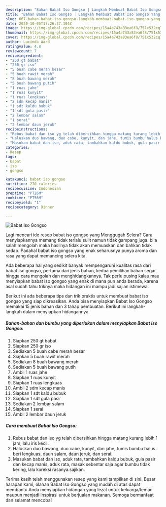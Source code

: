 ```yaml
---
description: "Bahan Babat Iso Gongso | Langkah Membuat Babat Iso Gongso Yang Enak Dan Lezat"
title: "Bahan Babat Iso Gongso | Langkah Membuat Babat Iso Gongso Yang Enak Dan Lezat"
slug: 667-bahan-babat-iso-gongso-langkah-membuat-babat-iso-gongso-yang-enak-dan-lezat
date: 2020-10-05T17:26:37.104Z
image: https://img-global.cpcdn.com/recipes/15a4a743a83ea6f8/751x532cq70/babat-iso-gongso-foto-resep-utama.jpg
thumbnail: https://img-global.cpcdn.com/recipes/15a4a743a83ea6f8/751x532cq70/babat-iso-gongso-foto-resep-utama.jpg
cover: https://img-global.cpcdn.com/recipes/15a4a743a83ea6f8/751x532cq70/babat-iso-gongso-foto-resep-utama.jpg
author: Lucinda Ward
ratingvalue: 4.8
reviewcount: 7
recipeingredient:
- "250 gt babat"
- "250 gr iso"
- "5 buah cabe merah besar"
- "5 buah rawit merah"
- "8 buah bawang merah"
- "5 buah bawang putih"
- "1 ruas jahe"
- "1 ruas kunyit"
- "1 ruas lengkuas"
- "2 sdm kecap manis"
- "1 sdt kaldu bubuk"
- "1 sdt gula pasir"
- "2 lembar salam"
- "1 serai"
- "2 lembar daun jeruk"
recipeinstructions:
- "Rebus babat dan iso yg telah dibersihkan hingga matang kurang lebih 1 jam, lalu iris kecil."
- "Haluskan duo bawang, duo cabe, kunyit, dan jahe, tumis bumbu halus beri lengkuas, daun salam, daun jeruk, dan serai."
- "Masukan babat dan iso, aduk rata, tambahkan kaldu bubuk, gula pasir dan kecap manis, aduk rata, masak sebentar saja agar bumbu tidak kering, lalu koreksi rasanya.sajikan."
categories:
- Resep
tags:
- babat
- iso
- gongso

katakunci: babat iso gongso 
nutrition: 270 calories
recipecuisine: Indonesian
preptime: "PT26M"
cooktime: "PT56M"
recipeyield: "1"
recipecategory: Dinner

---
```



![Babat Iso Gongso](https://img-global.cpcdn.com/recipes/15a4a743a83ea6f8/751x532cq70/babat-iso-gongso-foto-resep-utama.jpg)

Lagi mencari ide resep babat iso gongso yang Menggugah Selera? Cara menyiapkannya memang tidak terlalu sulit namun tidak gampang juga. bila salah mengolah maka hasilnya tidak akan memuaskan dan bahkan tidak sedap. Padahal babat iso gongso yang enak seharusnya punya aroma dan rasa yang dapat memancing selera kita.



Ada beberapa hal yang sedikit banyak mempengaruhi kualitas rasa dari babat iso gongso, pertama dari jenis bahan, kedua pemilihan bahan segar hingga cara mengolah dan menghidangkannya. Tak perlu pusing kalau mau menyiapkan babat iso gongso yang enak di mana pun anda berada, karena asal sudah tahu triknya maka hidangan ini mampu jadi sajian istimewa.


Berikut ini ada beberapa tips dan trik praktis untuk membuat babat iso gongso yang siap dikreasikan. Anda bisa menyiapkan Babat Iso Gongso memakai 15 jenis bahan dan 3 tahap pembuatan. Berikut ini langkah-langkah dalam menyiapkan hidangannya.

<!--inarticleads1-->

##### Bahan-bahan dan bumbu yang diperlukan dalam menyiapkan Babat Iso Gongso:

1. Siapkan 250 gt babat
1. Siapkan 250 gr iso
1. Sediakan 5 buah cabe merah besar
1. Siapkan 5 buah rawit merah
1. Sediakan 8 buah bawang merah
1. Sediakan 5 buah bawang putih
1. Ambil 1 ruas jahe
1. Siapkan 1 ruas kunyit
1. Siapkan 1 ruas lengkuas
1. Ambil 2 sdm kecap manis
1. Siapkan 1 sdt kaldu bubuk
1. Siapkan 1 sdt gula pasir
1. Sediakan 2 lembar salam
1. Siapkan 1 serai
1. Ambil 2 lembar daun jeruk




<!--inarticleads2-->

##### Cara membuat Babat Iso Gongso:

1. Rebus babat dan iso yg telah dibersihkan hingga matang kurang lebih 1 jam, lalu iris kecil.
1. Haluskan duo bawang, duo cabe, kunyit, dan jahe, tumis bumbu halus beri lengkuas, daun salam, daun jeruk, dan serai.
1. Masukan babat dan iso, aduk rata, tambahkan kaldu bubuk, gula pasir dan kecap manis, aduk rata, masak sebentar saja agar bumbu tidak kering, lalu koreksi rasanya.sajikan.




Terima kasih telah menggunakan resep yang kami tampilkan di sini. Besar harapan kami, olahan Babat Iso Gongso yang mudah di atas dapat membantu Anda menyiapkan hidangan yang lezat untuk keluarga/teman maupun menjadi inspirasi untuk berjualan makanan. Semoga bermanfaat dan selamat mencoba!
